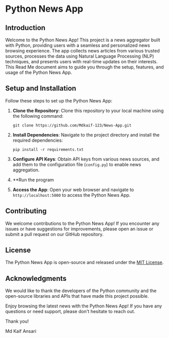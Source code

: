 # Python News App 

## Introduction

Welcome to the Python News App! This project is a news aggregator built with Python, providing users with a seamless and personalized news browsing experience. The app collects news articles from various trusted sources, processes the data using Natural Language Processing (NLP) techniques, and presents users with real-time updates on their interests. This Read Me document aims to guide you through the setup, features, and usage of the Python News App.
## Setup and Installation

Follow these steps to set up the Python News App:

1. **Clone the Repository**: Clone this repository to your local machine using the following command:

   ```
   git clone https://github.com/Mdkaif-123/News-App.git
   ```

2. **Install Dependencies**: Navigate to the project directory and install the required dependencies:

   ```
   pip install -r requirements.txt
   ```

3. **Configure API Keys**: Obtain API keys from various news sources, and add them to the configuration file (`config.py`) to enable news aggregation.

4. **Run the program

5. **Access the App**: Open your web browser and navigate to `http://localhost:5000` to access the Python News App.

## Contributing

We welcome contributions to the Python News App! If you encounter any issues or have suggestions for improvements, please open an issue or submit a pull request on our GitHub repository.

## License

The Python News App is open-source and released under the [MIT License](link_to_license_file).

## Acknowledgments

We would like to thank the developers of the Python community and the open-source libraries and APIs that have made this project possible.

Enjoy browsing the latest news with the Python News App! If you have any questions or need support, please don't hesitate to reach out.

Thank you!

Md Kaif Ansari
